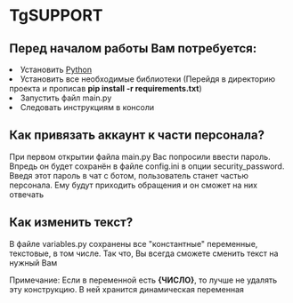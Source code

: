 <h1>TgSUPPORT</h1>
<h2>Перед началом работы Вам потребуется:</h2>
<li>Установить <a href="python.org">Python</a></li>
<li>Установить все необходимые библиотеки (Перейдя в директорию проекта и прописав 
<b>pip install -r requirements.txt</b>)</li>
<li>Запустить файл main.py</li>
<li>Следовать инструкциям в консоли</li>


<h2>Как привязать аккаунт к части персонала?</h2>
<p>При первом открытии файла main.py Вас попросили ввести пароль. Впредь он будет
сохранён в файле config.ini в опции security_password. Введя этот пароль в чат с ботом,
пользователь станет частью персонала. Ему будут приходить обращения и он сможет на них
отвечать</p>

<h2>Как изменить текст?</h2>
<p>В файле variables.py сохранены все "константные" переменные, текстовые, в том числе.
Так что, Вы всегда сможете
сменить текст на нужный Вам</p>
<p>Примечание: Если в переменной есть <b>{ЧИСЛО}</b>, то лучше не удалять эту конструкцию. В ней хранится
динамическая переменная</p>